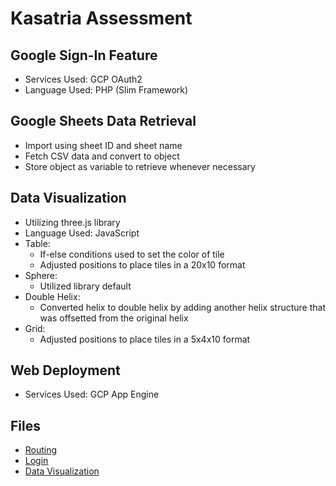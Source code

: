 # Kasatria Assessment
## Google Sign-In Feature
* Services Used: GCP OAuth2
* Language Used: PHP (Slim Framework)

## Google Sheets Data Retrieval
* Import using sheet ID and sheet name
* Fetch CSV data and convert to object
* Store object as variable to retrieve whenever necessary

## Data Visualization
* Utilizing three.js library
* Language Used: JavaScript
* Table:
    * If-else conditions used to set the color of tile
    * Adjusted positions to place tiles in a 20x10 format
* Sphere:
    * Utilized library default
* Double Helix:
    * Converted helix to double helix by adding another helix structure that was offsetted from the original helix
* Grid:
    * Adjusted positions to place tiles in a 5x4x10 format

## Web Deployment
* Services Used: GCP App Engine

## Files
* [Routing](https://github.com/safaa-mammed/kasatria-assessment/tree/master/web/index.php)
* [Login](https://github.com/safaa-mammed/kasatria-assessment/tree/master/web/login.php)
* [Data Visualization](https://github.com/safaa-mammed/kasatria-assessment/tree/master/web/table.php)
